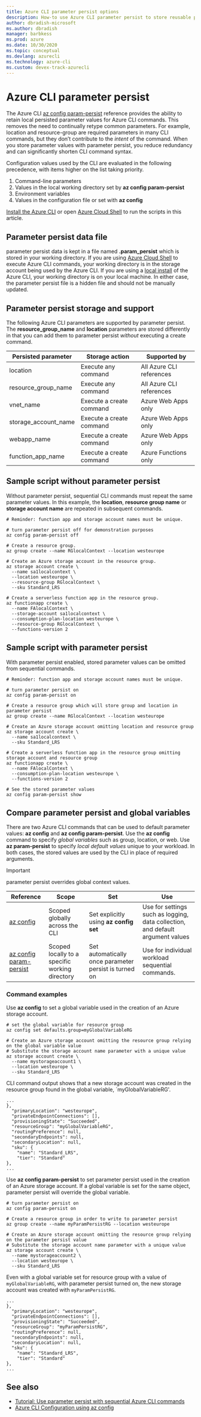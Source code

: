 ```yaml
---
title: Azure CLI parameter persist options
description: How-to use Azure CLI parameter persist to store reusable parameter values
author: dbradish-microsoft
ms.author: dbradish
manager: barbkess
ms.prod: azure
ms.date: 10/30/2020
ms.topic: conceptual
ms.devlang: azurecli
ms.technology: azure-cli
ms.custom: devex-track-azurecli
---
```


# Azure CLI parameter persist

The Azure CLI [az config param-persist](/cli/azure/param-persist) reference provides the ability to retain local persisted parameter values for Azure CLI commands.  This removes the need to continually retype common parameters. For example, location and resource-group are required parameters in many CLI commands, but they don’t contribute to the _intent_ of the command.  When you store parameter values with parameter persist, you reduce redundancy and can significantly shorten CLI command syntax.

Configuration values used by the CLI are evaluated in the following precedence, with items higher on the list taking priority.

1. Command-line parameters
1. Values in the local working directory set by **az config param-persist**
1. Environment variables
1. Values in the configuration file or set with **az config**

[Install the Azure CLI](install-azure-cli.md) or open [Azure Cloud Shell](https://shell.azure.com) to run the scripts in this article.

## Parameter persist data file

parameter persist data is kept in a file named **.param_persist** which is stored in your working directory.  If you are using [Azure Cloud Shell](https://shell.azure.com) to execute Azure CLI commands, your working directory is in the storage account being used by the Azure CLI.  If you are using a [local install](/install-azure-cli) of the Azure CLI, your working directory is on your local machine.  In either case, the parameter persist file is a hidden file and should not be manually updated.

## Parameter persist storage and support

The following Azure CLI parameters are supported by parameter persist.  The **resource_group_name** and **location** parameters are stored differently in that you can add them to parameter persist _without_ executing a create command.

| Persisted parameter | Storage action | Supported by
|-|-|-|
| location | Execute any command | All Azure CLI references
| resource_group_name | Execute any command | All Azure CLI references
| vnet_name | Execute a create command | Azure Web Apps only
| storage_account_name | Execute a create command |  Azure Web Apps only
| webapp_name | Execute a create command | Azure Web Apps only
| function_app_name | Execute a create command | Azure Functions only

## Sample script without parameter persist

Without parameter persist, sequential CLI commands must repeat the same parameter values.  In this example, the **location**, **resource group name** or **storage account name** are repeated in subsequent commands.

```azurecli
# Reminder: function app and storage account names must be unique.

# turn parameter persist off for demonstration purposes
az config param-persist off

# Create a resource group.
az group create --name RGlocalContext --location westeurope

# Create an Azure storage account in the resource group.
az storage account create \
  --name sa1localcontext \
  --location westeurope \
  --resource-group RGlocalContext \
  --sku Standard_LRS

# Create a serverless function app in the resource group.
az functionapp create \
  --name FAlocalContext \
  --storage-account sa1localcontext \
  --consumption-plan-location westeurope \
  --resource-group RGlocalContext \
  --functions-version 2
```

## Sample script with parameter persist

With parameter persist enabled, stored parameter values can be omitted from sequential commands.

```azurecli
# Reminder: function app and storage account names must be unique.

# turn parameter persist on
az config param-persist on

# Create a resource group which will store group and location in parameter persist
az group create --name RGlocalContext --location westeurope

# Create an Azure storage account omitting location and resource group
az storage account create \
  --name sa1localcontext \
  --sku Standard_LRS

# Create a serverless function app in the resource group omitting storage account and resource group
az functionapp create \
  --name FAlocalContext \
  --consumption-plan-location westeurope \
  --functions-version 2

# See the stored parameter values
az config param-persist show
```

## Compare parameter persist and global variables

There are two Azure CLI commands that can be used to default parameter values: **az config** and **az config param-persist**.  Use the **az config** command to specify _global variables_ such as group, location, or web.  Use **az param-persist** to specify _local default values_ unique to your workload.  In both cases, the stored values are used by the CLI in place of required arguments.

> [!Important]
> parameter persist overrides global context values.
>

| Reference | Scope | Set | Use
|-|-|-|-|
[az config](//cli/azure/config) | Scoped globally across the CLI | Set explicitly using **az config set** | Use for settings such as logging, data collection, and default argument values
[az config param-persist](/cli/azure/config/param-persist) | Scoped locally to a specific working directory | Set automatically once parameter persist is turned on | Use for individual workload sequential commands.

### Command examples

Use **az config** to set a global variable used in the creation of an Azure storage account.

```azurecli
# set the global variable for resource group
az config set defaults.group=myGlobalVariableRG

# Create an Azure storage account omitting the resource group relying on the global variable value
# Substitute the storage account name parameter with a unique value
az storage account create \
  --name mystorageaccount1 \
  --location westeurope \
  --sku Standard_LRS
```

CLI command output shows that a new storage account was created in the resource group found in the global variable, `myGlobalVariableRG'.

```output
...
},
  "primaryLocation": "westeurope",
  "privateEndpointConnections": [],
  "provisioningState": "Succeeded",
  "resourceGroup": "myGlobalVariableRG",
  "routingPreference": null,
  "secondaryEndpoints": null,
  "secondaryLocation": null,
  "sku": {
    "name": "Standard_LRS",
    "tier": "Standard"
},
...
```

Use **az config param-persist** to set parameter persist used in the creation of an Azure storage account.  If a global variable is set for the same object, parameter persist will override the global variable.

```azurecli
# turn parameter persist on
az config param-persist on

# Create a resource group in order to write to parameter persist
az group create --name myParamPersistRG --location westeurope

# Create an Azure storage account omitting the resource group relying on the parameter persist value
# Substitute the storage account name parameter with a unique value
az storage account create \
  --name mystorageaccount2 \
  --location westeurope \
  --sku Standard_LRS
```

Even with a global variable set for resource group with a value of `myGlobalVariableRG`, with parameter persist turned on, the new storage account was created with `myParamPersistRG`.

```output
...
},
  "primaryLocation": "westeurope",
  "privateEndpointConnections": [],
  "provisioningState": "Succeeded",
  "resourceGroup": "myParamPersistRG",
  "routingPreference": null,
  "secondaryEndpoints": null,
  "secondaryLocation": null,
  "sku": {
    "name": "Standard_LRS",
    "tier": "Standard"
},
...
```

## See also

* [Tutorial: Use parameter persist with sequential Azure CLI commands](param-persist-tutorial.md)
* [Azure CLI Configuration using az config](azure-cli-configuration.md)


